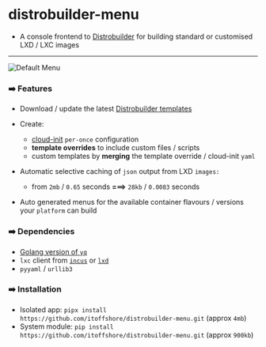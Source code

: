 # distrobuilder-menu
* A console frontend to [Distrobuilder](https://linuxcontainers.org/distrobuilder/docs/latest/) for building standard or customised LXD / LXC images

---

![Default Menu](https://github.com/itoffshore/distrobuilder-menu/assets/1141947/0eb19702-96f0-4436-a701-d69f863de9b9)

### :arrow_right: Features
* Download / update the latest [Distrobuilder templates](https://github.com/lxc/lxc-ci/tree/main/images)
* Create:
   - [cloud-init](https://cloudinit.readthedocs.io) `per-once` configuration
   - **template overrides** to include custom files / scripts
   - custom templates by **merging** the template override / cloud-init `yaml`
* Automatic selective caching of `json` output from LXD `images:`
  
   - from `2mb` / `0.65` seconds **===>** `28kb` / `0.0083` seconds
    
* Auto generated menus for the available container flavours / versions your `platform` can build

### :arrow_right: Dependencies
* [Golang version of `yq`](https://github.com/mikefarah/yq)
* `lxc` client from [`incus`](https://github.com/lxc/incus) or [`lxd`](https://ubuntu.com/lxd)
* `pyyaml` / `urllib3`

### :arrow_right: Installation
* Isolated app: `pipx install https://github.com/itoffshore/distrobuilder-menu.git` (approx `4mb`)
* System module: `pip install https://github.com/itoffshore/distrobuilder-menu.git` (approx `900kb`)

